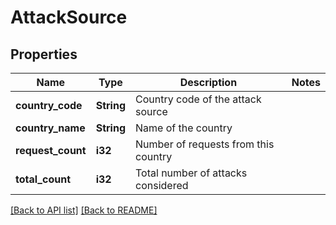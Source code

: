 # AttackSource

## Properties

Name | Type | Description | Notes
------------ | ------------- | ------------- | -------------
**country_code** | **String** | Country code of the attack source | 
**country_name** | **String** | Name of the country | 
**request_count** | **i32** | Number of requests from this country | 
**total_count** | **i32** | Total number of attacks considered | 

[[Back to API list]](../README.md#documentation-for-api-endpoints) [[Back to README]](../README.md)


